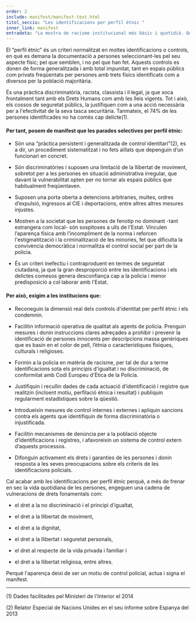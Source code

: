 ```yaml
---
order: 2
include: manifest/manifest-text.html
titol_seccio: "Les identificacions per perfil ètnic "
inner_link: manifest
entradeta: "La mostra de racisme institucional més bàsic i quotidià. Quan la seguretat és l'excusa per coartar drets i llibertats."
---
```


El “perfil ètnic” és un criteri normalitzat en moltes identificacions o controls, en què es demana la documentació a persones seleccionant-les pel seu aspecte físic; pel que semblen, i no pel que han fet. Aquests controls es donen de forma generalitzada i amb total impunitat, tant en espais públics com privats freqüentats per persones amb trets físics identificats com a diversos per la població majoritària.

És una pràctica discriminatòria, racista, classista i il·legal, ja que xoca frontalment tant amb els Drets Humans com amb les lleis vigents. Tot i això, els cossos de seguretat públics, la justifiquen com a una acció necessària per a l'efectivitat de la seva tasca securitària. Tanmateix, el 74% de les persones identificades no ha comès cap delicte<span class="a1-note">(1)</span>.

#### Per tant, posem de manifest que les parades selectives per perfil ètnic:

- Són una “pràctica persistent i generalitzada de control identitari”<span class="a1-note">(2)</span>, es a dir, un procediment sistematitzat i no fets aïllats que depenguin d’un funcionari en concret.

- Són discriminatòries i suposen una limitació de la llibertat de moviment, sobretot per a les persones en situació administrativa irregular, que davant la vulnerabilitat opten per no tornar als espais públics que habitualment freqüentaven.

- Suposen una porta oberta a detencions arbitraries, multes, ordres d’expulsió, ingressos al CIE i deportacions, entre altres altres mesures injustes.

- Mostren a la societat que les persones de fenotip no dominant -tant estrangera com local- són sospitoses a ulls de l'Estat. Vinculen l’aparença física amb l’incompliment de la norma i reforcen l'estigmatització i la criminalització de les minories, fet que dificulta la convivència democràtica i normalitza el control social per part de la policia.

- És un criteri inefectiu i contraproduent en termes de seguretat ciutadana, ja que la gran desproporció entre les identificacions i els delictes comesos genera desconfiança cap a la policia i menor predisposició a col·laborar amb l'Estat.

#### Per això, exigim a les institucions que:

- Reconeguin la dimensió real dels controls d'identitat per perfil ètnic i els condemnin.

- Facilitin informació operativa de qualitat als agents de policia. Prenguin mesures i donin instruccions clares adreçades a prohibir i prevenir la identificació de persones innocents per descripcions massa genèriques que es basin en el color de pell, l’ètnia o característiques físiques, culturals i religioses.

- Formin a la policia en matèria de racisme, per tal de dur a terme identificacions sota els principis d'igualtat i no discriminació, de conformitat amb Codi Europeu d'Ètica de la Policia.

- Justifiquin i recullin dades de cada actuació d’identificació i registre que realitzin (incloent motiu, perfilació ètnica i resultat) i publiquin regularment estadístiques sobre la qüestió.

- Introdueixin mesures de control internes i externes i apliquin sancions contra els agents que identifiquin de forma discriminatòria o injustificada.

- Facilitin mecanismes de denúncia per a la població objecte d’identificacions i registres, i afavoreixin un sistema de control extern d’aquests processos.

- Difonguin activament els drets i garanties de les persones i donin resposta a les seves preocupacions sobre els criteris de les identificacions policials.

Cal acabar amb les identificacions per perfil ètnic perquè, a més de frenar en sec la vida quotidiana de les persones, engeguen una cadena de vulneracions de drets fonamentals com:

- el dret a la no discriminació i el principi d’igualtat,

- el dret a la llibertat de moviment,

- el dret a la dignitat,

- el dret a la llibertat i seguretat personals,

- el dret al respecte de la vida privada i familiar i

- el dret a la llibertat religiosa, entre altres.

Perquè l'aparença deixi de ser un motiu de control policial, actua i signa el manifest.
<hr>
<div class="a1-note">
  <p>(1) Dades facilitades pel Ministeri de l'Interior el 2014</p>
  <p>(2) Relator Especial de Nacions Unides en el seu informe sobre Espanya del 2013</p>
</div>
